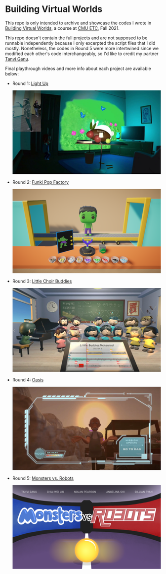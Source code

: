 # Building Virtual Worlds

This repo is only intended to archive and showcase the codes I wrote in [Building Virtual Worlds](https://www.etc.cmu.edu/learn/curriculum/building-virtual-worlds/), a course at [CMU ETC](https://www.etc.cmu.edu/), Fall 2021.

This repo doesn't contain the full projects and are not supposed to be runnable independently because I only excerpted the script files that I did mostly. Nonetheless, the codes in Round 5 were more intertwined since we modified each other's code interchangeably, so I'd like to credit my partner [Tanvi Ganu](https://www.linkedin.com/in/tanviganu/).

Final playthrough videos and more info about each project are available below:

- Round 1:  [Light Up](https://youtu.be/22935jY5L7M)

  ![Light Up](./imgs/Round1.jpg)

- Round 2: [Funki Pop Factory](https://youtu.be/w8bBbeH08bI)

  ![Funki Pop Factory](./imgs/Round2.png)

- Round 3: [Little Choir Buddies](https://youtu.be/txK7lQ7tlrY)

  ![Little Choir Buddies](./imgs/Round3.png)

- Round 4: [Oasis](https://youtu.be/yYAB6qUZw0U)

  ![Oasis](./imgs/Round4.png)

- Round 5: [Monsters vs. Robots](https://youtu.be/KAisLbMMjwM)

  ![Monsters vs. Robots](./imgs/Round5.png)
